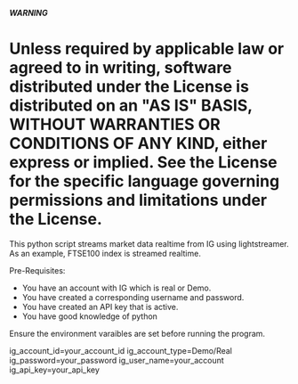 ***WARNING***
#  Unless required by applicable law or agreed to in writing, software distributed under the License is distributed on an "AS IS" BASIS, WITHOUT WARRANTIES OR CONDITIONS OF ANY KIND, either express or implied. See the License for the specific language governing permissions and limitations under the License.

This python script streams market data realtime from IG using lightstreamer. As an example, FTSE100 index is streamed realtime.

Pre-Requisites:
- You have an account with IG which is real or Demo.
- You have created a corresponding username and password.
- You have created an API key that is active.
- You have good knowledge of python

Ensure the environment varaibles are set before running the program.

ig_account_id=your_account_id
ig_account_type=Demo/Real
ig_password=your_password
ig_user_name=your_account
ig_api_key=your_api_key


